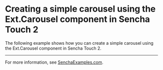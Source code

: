 # Creating a simple carousel using the Ext.Carousel component in Sencha Touch 2 #

The following example shows how you can create a simple carousel using the Ext.Carousel component in Sencha Touch 2.

---

For more information, see [SenchaExamples.com](http://senchaexamples.com/2012/02/27/creating-a-simple-carousel-using-the-ext-carousel-component-in-sencha-touch-2/).